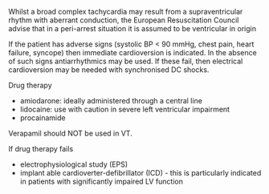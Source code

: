 Whilst a broad complex tachycardia may result from a supraventricular rhythm with aberrant conduction, the European Resuscitation Council advise that in a peri\-arrest situation it is assumed to be ventricular in origin   
  
If the patient has adverse signs (systolic BP \< 90 mmHg, chest pain, heart failure, syncope) then immediate cardioversion is indicated. In the absence of such signs antiarrhythmics may be used. If these fail, then electrical cardioversion may be needed with synchronised DC shocks.  
  
Drug therapy  
* amiodarone: ideally administered through a central line
* lidocaine: use with caution in severe left ventricular impairment
* procainamide

  
Verapamil should NOT be used in VT.  
  
If drug therapy fails  
* electrophysiological study (EPS)
* implant able cardioverter\-defibrillator (ICD) \- this is particularly indicated in patients with significantly impaired LV function
